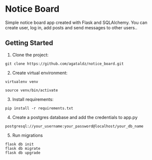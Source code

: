 # Notice Board

Simple notice board app created with Flask and SQLAlchemy. You can create user, log in, add posts and send messages to other users..

## Getting Started

1) Clone the project:
```
git clone https://github.com/agataldz/notice_board.git
```
2) Create virtual environment:
```
virtualenv venv
```
```
source venv/bin/activate
```
3) Install requirements:
```
pip install -r requirements.txt
```

4) Create a postgres database and add the credentials to app.py
```
postgresql://your_username:your_password@localhost/your_db_name
```
5) Run migrations
```
flask db init
flask db migrate
flask db upgrade
```
